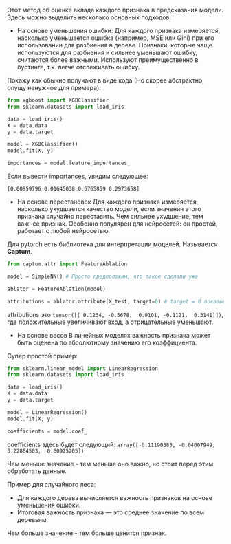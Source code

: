 Этот метод об оценке вклада каждого признака в предсказания модели.
Здесь можно выделить несколько основных подходов:

- На основе уменьшения ошибки:
  Для каждого признака измеряется, насколько уменьшается ошибка (например, MSE или Gini) при его использовании для разбиения в дереве. Признаки, которые чаще используются для разбиения и сильнее уменьшают ошибку, считаются более важными. Используют преимущественно в бустинге, т.к. легче отслеживать ошибку.

Покажу как обычно получают в виде кода (Но скорее абстрактно, опущу ненужное для примера):
``` python
from xgboost import XGBClassifier
from sklearn.datasets import load_iris

data = load_iris()
X = data.data
y = data.target

model = XGBClassifier()
model.fit(X, y)

importances = model.feature_importances_
```

Если вывести importances, увидим следующее:
``` console
[0.00959796 0.01645038 0.6765859 0.2973658]
```


- На основе перестановок 
  Для каждого признака измеряется, насколько ухудшается качество модели, если значения этого признака случайно переставить. Чем сильнее ухудшение, тем важнее признак. Особенно популярен для нейросетей: он простой, работает с любой нейросетью.

Для pytorch есть библиотека для интерпретации моделей. Называется **Captum**.
``` python
from captum.attr import FeatureAblation

model = SimpleNN() # Просто предположим, что такое сделали уже

ablator = FeatureAblation(model)

attributions = ablator.attribute(X_test, target=0) # target = 0 показывает какой выходной нейрон по счету мы будем проверять
```

attributions это `tensor([[ 0.1234, -0.5678,  0.9101, -0.1121,  0.3141]])`, где положительные увеличивают вход, а отрицательные уменьшают.

- На основе весов
  В линейных моделях важность признака может быть оценена по абсолютному значению его коэффициента. 

Супер простой пример:
``` python
from sklearn.linear_model import LinearRegression
from sklearn.datasets import load_iris

data = load_iris()
X = data.data
y = data.target

model = LinearRegression()
model.fit(X, y)

coefficients = model.coef_
```

coefficients здесь будет следующий: `array([-0.11190585, -0.04007949,  0.22864503,  0.60925205])`

Чем меньше значение - тем меньше оно важно, но стоит перед этим обработать данные.

Пример для случайного леса:
- Для каждого дерева вычисляется важность признаков на основе уменьшения ошибки.
- Итоговая важность признака — это среднее значение по всем деревьям.

Чем больше значение - тем больше ценится признак.